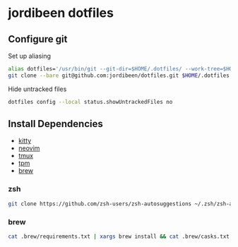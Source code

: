 # jordibeen dotfiles

## Configure git
Set up aliasing
```sh
alias dotfiles='/usr/bin/git --git-dir=$HOME/.dotfiles/ --work-tree=$HOME'
git clone --bare git@github.com:jordibeen/dotfiles.git $HOME/.dotfiles
```

Hide untracked files
```sh
dotfiles config --local status.showUntrackedFiles no
```

## Install Dependencies
- [kitty](https://github.com/kovidgoyal/kitty)
- [neovim](https://github.com/neovim/neovim)
- [tmux](https://github.com/tmux/tmux)
- [tpm](https://github.com/tmux-plugins/tpm)
- [brew](https://github.com/Homebrew/brew)

### zsh
```sh
git clone https://github.com/zsh-users/zsh-autosuggestions ~/.zsh/zsh-autosuggestions && git clone https://github.com/zsh-users/zsh-syntax-highlighting.git ~/.zsh/zsh-syntax-highlighting
```

### brew
```sh
cat .brew/requirements.txt | xargs brew install && cat .brew/casks.txt | xargs brew install --cask
```
